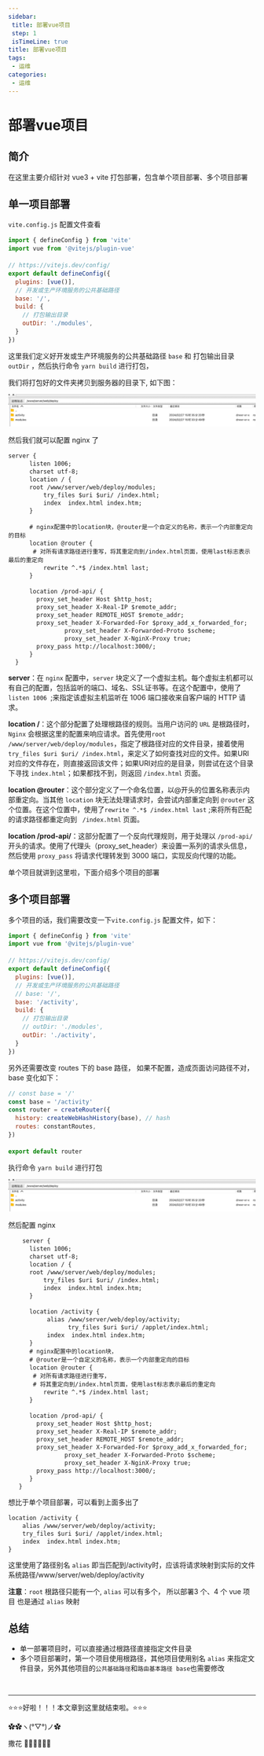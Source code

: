 ```yaml
---
sidebar: 
 title: 部署vue项目
 step: 1
 isTimeLine: true
title: 部署vue项目
tags:
 - 运维
categories:
 - 运维
---
```



# 部署vue项目

## 简介
在这里主要介绍针对 vue3 + vite  打包部署，包含单个项目部署、多个项目部署

## 单一项目部署
`vite.config.js` 配置文件查看

```js
import { defineConfig } from 'vite'
import vue from '@vitejs/plugin-vue'

// https://vitejs.dev/config/
export default defineConfig({
  plugins: [vue()],
  // 开发或生产环境服务的公共基础路径
  base: '/',
  build: {
    // 打包输出目录
    outDir: './modules',
  }
})

```
这里我们定义好开发或生产环境服务的公共基础路径 `base` 和 打包输出目录 `outDir` ，然后执行命令 `yarn build` 进行打包，

我们将打包好的文件夹拷贝到服务器的目录下, 如下图：

<img src="./assets/modules-dir.png" alt="image" />

然后我们就可以配置 nginx 了

```shell
server {
      listen 1006;
      charset utf-8;
      location / {
      root /www/server/web/deploy/modules;
          try_files $uri $uri/ /index.html;
          index  index.html index.htm;
      }
      
      # nginx配置中的location块，@router是一个自定义的名称，表示一个内部重定向的目标
      location @router {
       # 对所有请求路径进行重写，将其重定向到/index.html页面，使用last标志表示最后的重定向
          rewrite ^.*$ /index.html last;
      }
      
      location /prod-api/ {
        proxy_set_header Host $http_host;
        proxy_set_header X-Real-IP $remote_addr;
        proxy_set_header REMOTE_HOST $remote_addr;
        proxy_set_header X-Forwarded-For $proxy_add_x_forwarded_for;
				proxy_set_header X-Forwarded-Proto $scheme;
				proxy_set_header X-NginX-Proxy true;
        proxy_pass http://localhost:3000/;
      }
  }

```

**server**：在 `nginx` 配置中，`server` 块定义了一个虚拟主机。每个虚拟主机都可以有自己的配置，包括监听的端口、域名、SSL证书等。在这个配置中，使用了 `listen 1006 `;来指定该虚拟主机监听在 1006 端口接收来自客户端的 HTTP 请求。

**location /**：这个部分配置了处理根路径的规则。当用户访问的 `URL` 是根路径时，`Nginx` 会根据这里的配置来响应请求。首先使用`root /www/server/web/deploy/modules`，指定了根路径对应的文件目录，接着使用 `try_files $uri $uri/ /index.html`，来定义了如何查找对应的文件。如果URI对应的文件存在，则直接返回该文件；如果URI对应的是目录，则尝试在这个目录下寻找 `index.html`；如果都找不到，则返回 `/index.html` 页面。

**location @router**：这个部分定义了一个命名位置，以@开头的位置名称表示内部重定向。当其他 `location` 块无法处理请求时，会尝试内部重定向到 `@router` 这个位置。在这个位置中，使用了`rewrite ^.*$ /index.html last` ;来将所有匹配的请求路径都重定向到 ` /index.html` 页面。

**location /prod-api/**：这部分配置了一个反向代理规则，用于处理以 `/prod-api/` 开头的请求。使用了代理头（proxy_set_header）来设置一系列的请求头信息，然后使用 `proxy_pass` 将请求代理转发到 3000 端口，实现反向代理的功能。

单个项目就讲到这里啦，下面介绍多个项目的部署

## 多个项目部署

多个项目的话，我们需要改变一下`vite.config.js` 配置文件，如下：

```js
import { defineConfig } from 'vite'
import vue from '@vitejs/plugin-vue'

// https://vitejs.dev/config/
export default defineConfig({
  plugins: [vue()],
  // 开发或生产环境服务的公共基础路径
  // base: '/',
  base: '/activity',
  build: {
    // 打包输出目录
    // outDir: './modules',
    outDir: './activity',
  }
})
```

另外还需要改变 routes 下的 base 路径， 如果不配置，造成页面访问路径不对，base 变化如下：
```js
// const base = '/'
const base = '/activity'
const router = createRouter({
  history: createWebHashHistory(base), // hash
  routes: constantRoutes,
})

export default router
```

执行命令 `yarn build` 进行打包

<img src="./assets/modules-dir.png" alt="image" />

然后配置 nginx 

```shell
    server {
      listen 1006;
      charset utf-8;
      location / {
      root /www/server/web/deploy/modules;
          try_files $uri $uri/ /index.html;
          index  index.html index.htm;
      }
      
      location /activity {
           alias /www/server/web/deploy/activity;
   				 try_files $uri $uri/ /applet/index.html;
           index  index.html index.htm;
      }
      # nginx配置中的location块，
      # @router是一个自定义的名称，表示一个内部重定向的目标
      location @router {
       # 对所有请求路径进行重写，
       # 将其重定向到/index.html页面，使用last标志表示最后的重定向
          rewrite ^.*$ /index.html last;
      }
      
      location /prod-api/ {
        proxy_set_header Host $http_host;
        proxy_set_header X-Real-IP $remote_addr;
        proxy_set_header REMOTE_HOST $remote_addr;
        proxy_set_header X-Forwarded-For $proxy_add_x_forwarded_for;
				proxy_set_header X-Forwarded-Proto $scheme;
				proxy_set_header X-NginX-Proxy true;
        proxy_pass http://localhost:3000/;
      }
   }
```

想比于单个项目部署，可以看到上面多出了

```shell
location /activity {
    alias /www/server/web/deploy/activity;
    try_files $uri $uri/ /applet/index.html;
    index  index.html index.htm;
}
```

这里使用了路径别名 `alias` 即当匹配到/activity时，应该将请求映射到实际的文件系统路径/www/server/web/deploy/activity

**注意**：`root`  根路径只能有一个, `alias` 可以有多个， 所以部署3 个、4 个 vue 项目 也是通过 `alias` 映射


## 总结
- 单一部署项目时，可以直接通过根路径直接指定文件目录
- 多个项目部署时，第一个项目使用根路径，其他项目使用别名 `alias` 来指定文件目录，另外其他项目的`公共基础路径`和`路由基本路径 base`也需要修改

<br/>
<hr />

⭐️⭐️⭐️好啦！！！本文章到这里就结束啦。⭐️⭐️⭐️

✿✿ヽ(°▽°)ノ✿

撒花 🌸🌸🌸🌸🌸🌸



